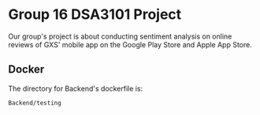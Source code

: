 # Group 16 DSA3101 Project
Our group's project is about conducting sentiment analysis on online reviews of GXS' mobile app on the Google Play Store and Apple App Store. 

## Docker 
The directory for Backend's dockerfile is:
```
Backend/testing
```
